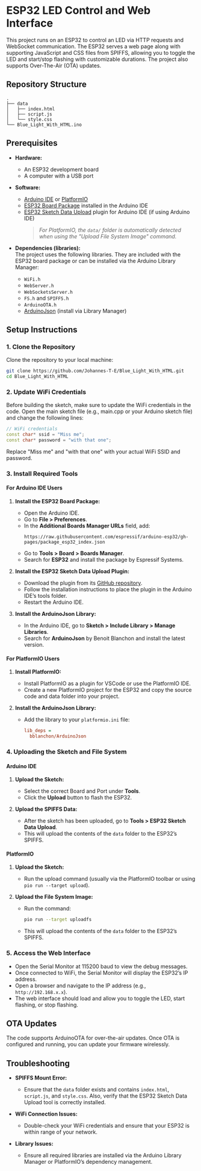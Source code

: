 
# ESP32 LED Control and Web Interface

This project runs on an ESP32 to control an LED via HTTP requests and WebSocket communication. The ESP32 serves a web page along with supporting JavaScript and CSS files from SPIFFS, allowing you to toggle the LED and start/stop flashing with customizable durations. The project also supports Over-The-Air (OTA) updates.

## Repository Structure

```
.
├── data
│   ├── index.html
│   ├── script.js
│   └── style.css
└── Blue_Light_With_HTML.ino
```

## Prerequisites

- **Hardware:**  
  - An ESP32 development board  
  - A computer with a USB port

- **Software:**  
  - [Arduino IDE](https://www.arduino.cc/en/software) or [PlatformIO](https://platformio.org/)  
  - [ESP32 Board Package](https://github.com/espressif/arduino-esp32) installed in the Arduino IDE  
  - [ESP32 Sketch Data Upload](https://github.com/me-no-dev/arduino-esp32fs-plugin) plugin for Arduino IDE (if using Arduino IDE)  
    > *For PlatformIO, the `data/` folder is automatically detected when using the "Upload File System Image" command.*

- **Dependencies (libraries):**  
  The project uses the following libraries. They are included with the ESP32 board package or can be installed via the Arduino Library Manager:  
  - `WiFi.h`  
  - `WebServer.h`  
  - `WebSocketsServer.h`  
  - `FS.h` and `SPIFFS.h`  
  - `ArduinoOTA.h`  
  - [ArduinoJson](https://arduinojson.org/) (install via Library Manager)

## Setup Instructions

### 1. Clone the Repository

Clone the repository to your local machine:

```bash
git clone https://github.com/Johannes-T-E/Blue_Light_With_HTML.git
cd Blue_Light_With_HTML
```

### 2. Update WiFi Credentials

Before building the sketch, make sure to update the WiFi credentials in the code. Open the main sketch file (e.g., main.cpp or your Arduino sketch file) and change the following lines:

```cpp
// WiFi credentials
const char* ssid = "Miss me";
const char* password = "with that one";
```

Replace "Miss me" and "with that one" with your actual WiFi SSID and password.

### 3. Install Required Tools

#### For Arduino IDE Users

1. **Install the ESP32 Board Package:**
    - Open the Arduino IDE.
    - Go to **File > Preferences**.
    - In the **Additional Boards Manager URLs** field, add:
      ```
      https://raw.githubusercontent.com/espressif/arduino-esp32/gh-pages/package_esp32_index.json
      ```
    - Go to **Tools > Board > Boards Manager**.
    - Search for **ESP32** and install the package by Espressif Systems.

2. **Install the ESP32 Sketch Data Upload Plugin:**
    - Download the plugin from its [GitHub repository](https://github.com/me-no-dev/arduino-esp32fs-plugin).
    - Follow the installation instructions to place the plugin in the Arduino IDE’s tools folder.
    - Restart the Arduino IDE.

3. **Install the ArduinoJson Library:**
    - In the Arduino IDE, go to **Sketch > Include Library > Manage Libraries**.
    - Search for **ArduinoJson** by Benoit Blanchon and install the latest version.

#### For PlatformIO Users

1. **Install PlatformIO:**
    - Install PlatformIO as a plugin for VSCode or use the PlatformIO IDE.
    - Create a new PlatformIO project for the ESP32 and copy the source code and data folder into your project.

2. **Install the ArduinoJson Library:**
    - Add the library to your `platformio.ini` file:
      ```ini
      lib_deps = 
        bblanchon/ArduinoJson
      ```

### 4. Uploading the Sketch and File System

#### Arduino IDE

1. **Upload the Sketch:**
    - Select the correct Board and Port under **Tools**.
    - Click the **Upload** button to flash the ESP32.

2. **Upload the SPIFFS Data:**
    - After the sketch has been uploaded, go to **Tools > ESP32 Sketch Data Upload**.
    - This will upload the contents of the `data` folder to the ESP32’s SPIFFS.

#### PlatformIO

1. **Upload the Sketch:**
    - Run the upload command (usually via the PlatformIO toolbar or using `pio run --target upload`).

2. **Upload the File System Image:**
    - Run the command:
      ```bash
      pio run --target uploadfs
      ```
    - This will upload the contents of the `data` folder to the ESP32’s SPIFFS.

### 5. Access the Web Interface

- Open the Serial Monitor at 115200 baud to view the debug messages.
- Once connected to WiFi, the Serial Monitor will display the ESP32’s IP address.
- Open a browser and navigate to the IP address (e.g., `http://192.168.x.x`).
- The web interface should load and allow you to toggle the LED, start flashing, or stop flashing.

## OTA Updates

The code supports ArduinoOTA for over-the-air updates. Once OTA is configured and running, you can update your firmware wirelessly.

## Troubleshooting

- **SPIFFS Mount Error:**
  - Ensure that the `data` folder exists and contains `index.html`, `script.js`, and `style.css`. Also, verify that the ESP32 Sketch Data Upload tool is correctly installed.

- **WiFi Connection Issues:**
  - Double-check your WiFi credentials and ensure that your ESP32 is within range of your network.

- **Library Issues:**
  - Ensure all required libraries are installed via the Arduino Library Manager or PlatformIO’s dependency management.
